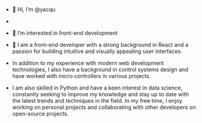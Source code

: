 - 👋 Hi, I’m @yacqu
- 
- 👀 I’m interested in front-end development

- 🌱 I am a front-end developer with a strong background in React and a passion for building intuitive and visually appealing user interfaces.

- In addition to my experience with modern web development technologies, I also have a background in control systems design and have worked with micro controllers in various projects. 

- I am also skilled in Python and have a keen interest in data science, constantly seeking to improve my knowledge and stay up to date with the latest trends and techniques in the field. In my free time, I enjoy working on personal projects and collaborating with other developers on open-source projects.
